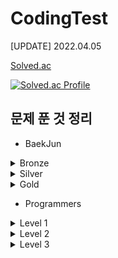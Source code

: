 # CodingTest

[UPDATE] 2022.04.05

[Solved.ac](https://solved.ac/profile/ohw9930)

[![Solved.ac Profile](http://mazassumnida.wtf/api/v2/generate_badge?boj=ohw9930)](https://solved.ac/ohw9930/)

## 문제 푼 것 정리

- BaekJun

<details>
<summary>Bronze</summary>

|  번호   |       문제이름        |   난이도    |  언어  |
|:-----:|:-----------------:|:--------:|:----:|
| 1000  |        A+B        | Bronze 5 | Java |
| 1001  |        A-B        | Bronze 5 | Java |
| 1271  |      엄청난 부자2      | Bronze 5 | Java |
| 1550  |       16진수        | Bronze 5 | Java |
| 2238  |      긴자리 계산       | Bronze 5 | Java |
| 2475  |        검증수        | Bronze 5 | Java |
| 2557  |    Hello World    | Bronze 5 | Java |
| 2558  |     A + B - 2     | Bronze 5 | Java |
| 2845  |    파티가 끝나고 난 뒤    | Bronze 5 | Java |
| 2914  |        저작권        | Bronze 5 | Java |
| 3003  |  킹,퀸,룩,비숍,나이트,폰   | Bronze 5 | Java |
| 3046  |        R2         | Bronze 5 | Java |
| 5337  |        웰컴         | Bronze 5 | Java |
| 5338  |    마이크로소프트 로고     | Bronze 5 | Java |
| 5339  |        콜센터        | Bronze 5 | Java |
| 5522  |       카드 게임       | Bronze 5 | Java |
| 5554  |     심부름 가는 길      | Bronze 5 | Java |
| 6749  |   Next in line    | Bronze 5 | Java |
| 7287  |        등록         | Bronze 5 | Java |
| 8370  |       Plane       | Bronze 5 | Java |
| 8393  |         합         | Bronze 5 | Java |
| 9653  |      스타워즈 로고      | Bronze 5 | Java |
| 9654  |     나부 함대 데이터     | Bronze 5 | Java |
| 10170 | NFC West vs North | Bronze 5 | Java |
| 10171 |        고양이        | Bronze 5 | Java |
| 10172 |         개         | Bronze 5 | Java |
| 10430 |        나머지        | Bronze 5 | Java |
| 10699 |       오늘 날짜       | Bronze 5 | Java |
| 10718 |   We love kriii   | Bronze 5 | Java |
| 10757 |     큰 수 A + B     | Bronze 5 | Java |
| 10869 |       사칙연산        | Bronze 5 | Java |
| 10926 |        ??!        | Bronze 5 | Java |
| 10998 |       A x B       | Bronze 5 | Java |
| 11654 |      아스키 코드       | Bronze 5 | Java |
| 11942 |    고려대는 사랑입니다     | Bronze 5 | Java |
| 1008  |        A/B        | Bronze 4 | Java |
| 1297  |       TV 크기       | Bronze 4 | Java |
| 1330  |     두 수 비교하기      | Bronze 4 | Java |
| 1712  |       손익분기점       | Bronze 4 | Java |
| 2420  |       사파리월드       | Bronze 4 | Java |
| 2480  |      주사위 세개       | Bronze 4 | Java |
| 2525  |       오븐 시계       | Bronze 4 | Java |
| 2530  |      인공지능 시계      | Bronze 4 | Java |
| 2588  |        곱셈         | Bronze 4 | Java |
| 2752  |       세수정렬        | Bronze 4 | Java |
| 2753  |        윤년         | Bronze 4 | Java |
| 3004  |      체스판 조각       | Bronze 4 | Java |
| 4299  |      AFC 웜블던      | Bronze 4 | Java |
| 5532  |       방학 숙제       | Bronze 4 | Java |
| 5543  |       상근날드        | Bronze 4 | Java |
| 5596  |       시험 점수       | Bronze 4 | Java |
| 9498  |       시험 성적       | Bronze 4 | Java |
| 14681 |      사분면 고르기      | Bronze 4 | Java |
| 1085  |     직사각형에서 탈출     | Bronze 3 | Java |
| 2438  |     별 찍기 - 1      | Bronze 3 | Java |
| 2439  |     별 찍기 - 2      | Bronze 3 | Java |
| 2739  |        구구단        | Bronze 3 | Java |
| 2741  |       N 찍기        | Bronze 3 | Java |
| 2742  |       기찍 N        | Bronze 3 | Java |
| 3009  |      네 번째 점       | Bronze 3 | Java |
| 2884  |       알람 시계       | Bronze 3 | Java |
| 3053  |      택시 기하학       | Bronze 3 | Java |
| 4153  |       직각삼각형       | Bronze 3 | Java |
| 10250 |      ACM 호텔       | Bronze 3 | Java |
| 10818 |      최소, 최대       | Bronze 3 | Java |
| 10871 |     X보다 작은 수      | Bronze 3 | Java |
| 10872 |       팩토리얼        | Bronze 3 | Java |
| 10950 |     A + B - 3     | Bronze 3 | Java |
| 10951 |     A + B - 4     | Bronze 3 | Java |
| 10952 |     A + B - 5     | Bronze 3 | Java |
| 11021 |     A + B - 7     | Bronze 3 | Java |
| 11022 |     A + B - 8     | Bronze 3 | Java |
| 1152  |      단어의 개수       | Bronze 2 | Java |
| 2231  |        분해합        | Bronze 2 | Java |
| 2292  |        벌집         | Bronze 2 | Java |
| 2562  |        최댓값        | Bronze 2 | Java |
| 2577  |      숫자의 개수       | Bronze 2 | Java |
| 2675  |      문자열 반복       | Bronze 2 | Java |
| 2775  |     부녀회장이 될테야     | Bronze 2 | Java |
| 2798  |        블랙잭        | Bronze 2 | Java |
| 2908  |        상수         | Bronze 2 | Java |
| 2920  |        음계         | Bronze 2 | Java |
| 3052  |        나머지        | Bronze 2 | Java |
| 5622  |        다이얼        | Bronze 2 | Java |
| 8958  |       OX퀴즈        | Bronze 2 | Java |
| 10809 |      알파벳 찾기       | Bronze 2 | Java |
| 10870 |     피보나치 수 5      | Bronze 2 | Java |
| 11720 |       숫자의 합       | Bronze 2 | Java |
| 15552 |     빠른 A + B      | Bronze 2 | Java |
| 15596 |     정수 N개의 합      | Bronze 2 | Java |
| 15829 |      Hashing      | Bronze 2 | Java |
| 1110  |      더하기 사이클      | Bronze 1 | Java |
| 1157  |       단어 공부       | Bronze 1 | Java |
| 1193  |       분수찾기        | Bronze 1 | Java |
| 1259  |       팰린드롬수       | Bronze 1 | Java |
| 1546  |        평균         | Bronze 1 | Java |
| 2839  |       설탕 배달       | Bronze 1 | Java |
| 2869  |   달팽이는 올라가고 싶다    | Bronze 1 | Java |
| 4344  |      평균은 넘겠지      | Bronze 1 | Java |
| 11050 |      이항 계수 1      | Bronze 1 | Java |
| 2750  |      수 정렬하기       | Bronze 1 | Java |

</details>
<details>
<summary>Silver</summary>

|  번호   |     문제이름     |   난이도    |  언어  |
|:-----:|:------------:|:--------:|:----:|
| 1181  |    단어 정렬     | Silver 5 | Java |
| 2581  |      소수      | Silver 5 | Java |
| 2609  | 최대공약수와 최소공배수 | Silver 5 | Java |
| 2751  |   수 정렬하기 2   | Silver 5 | Java |
| 2941  |  크로아티아 알파벳   | Silver 5 | Java |
| 4673  |    셀프 넘버     | Silver 5 | Java |
| 11653 |    소인수 분해    | Silver 5 | Java |
| 1158  |   요세푸스 문제    | Silver 5 | Java |
| 10989 |   수 정렬하기 3   | Silver 5 | Java |
| 11650 |   좌표 정렬하기    | Silver 5 | Java |
| 11651 |  좌표 정렬하기 2   | Silver 5 | Java |
| 10814 |   나이순 정렬하기   | Silver 5 | Java |
| 1427  |    소트인사이드    | Silver 5 | Java |
| 1002  |      터렛      | Silver 4 | Java |
| 1065  |      한수      | Silver 4 | Java |
| 1978  |    소수 찾기     | Silver 4 | Java |
| 10828 |      스택      | Silver 4 | Java |
| 11656 |    접미사 배열    | Silver 4 | Java |
| 1676  |  팩토리얼 0의 개수  | Silver 4 | Java |
| 10845 |      큐       | Silver 4 | Java |
| 11866 |  요스푸스 문제 0   | Silver 4 | Java |
| 10773 |      제로      | Silver 4 | Java |
| 2164  |     카드 2     | Silver 4 | Java |
| 9012  |      괄호      | Silver 4 | Java |
| 4949  |   균형잡힌 세상    | Silver 4 | Java |
| 10866 |      덱       | Silver 4 | Java |
| 17413 |   단어 뒤집기 2   | Silver 3 | Java |
| 10799 |     쇠막대기     | Silver 3 | Java |
| 1874  |    스택 수열     | Silver 3 | Java |
| 1406  |     에디터      | Silver 3 | Java |
| 9613  |    GCD 합     | Silver 3 | Java |
| 1935  |   후위 표기식 2   | Silver 3 | Java |
| 15649 |   N과 M(1)    | Silver 3 | Java |
| 1463  |    1로 만들기    | Silver 3 | Java |
| 11726 |   2xn 타일링    | Silver 3 | Java |
| 11727 |  2xn 타일링 2   | Silver 3 | Java |
| 1095  |  1,2,3 더하기   | Silver 3 | Java |
| 1003  |   피보나치 함수    | Silver 3 | Java |
| 2108  |     통계학      | Silver 3 | Java |
| 1929  |    소수 구하기    | Silver 2 | Java |
| 4948  |   베르트랑 공준    | Silver 2 | Java |
| 17087 |    숨바꼭질 6    | Silver 2 | Java |
| 2004  |   조합 0의 개수   | Silver 2 | Java |
| 9020  |   골드바흐의 추측   | Silver 1 | Java |
| 6588  |   골드바흐의 추측   | Silver 1 | Java |
| 11052 |   카드 구매하기    | Silver 1 | Java |
| 16194 |  카드 구매하기 2   | Silver 1 | Java |
</details>
<details>
<summary>Gold</summary>

|  번호   |             문제이름             |  난이도   |  언어  |
|:-----:|:----------------------------:|:------:|:----:|
| 1011  | Fly me to the Alpha Centauri | Gold 5 | Java |
| 17298 |             오큰수              | Gold 4 | Java |
| 17299 |             오등큰수             | Gold 3 | Java |



</details>

- Programmers

<details>
<summary>Level 1</summary>

|       문제 이름       |                출처                |   언어    |
|:-----------------:|:--------------------------------:|:-------:|
| 로또의 최고 순위와 최저 순위  | 2021 Dev-Matching 웹 백엔드 개발자(상반기) |  Java   |
|     신규 아이디 추천     |    2021 카카오 BLIND RECRUITMENT    |  Java   |
|    숫자 문자열과 영단어    |        2021 카카오 채용연계형 인턴십        |  Java   |
|    크레인 인형뽑기 게임    |       2019 카카오 개발자 겨울 인턴십        |  Java   |
|     없는 숫자 더하기     |          월간 코드 챌린지 시즌 3          |  Java   |
|      음양 더하기       |          월간 코드 챌린지 시즌 2          |  Java   |
|        내적         |          월간 코드 챌린지 시즌 1          |  Java   |
|      소수 만들기       |   Summer/Winter Coding(~2018)    |  Java   |
|    완주하지 못한 선수     |                해시                |  Java   |
|       K번째수        |                정렬                | Python3 |
|       모의고사        |               완전탐색               |  Java   |
|        폰켓몬        |          찾아라 프로그래밍 마에스터          |  Java   |
|    약수의 개수와 덧셈     |          월간 코드 챌린지 시즌2           |  Java   |
|      3진법 뒤집기      |          월간 코드 챌린지 시즌 1          |  Java   |
|        예산         |   Summer/Winter Coding(~2018)    |  Java   |
|    두 개 뽑아서 더하기    |          월간 코드 챌린지 시즌 1          |  Java   |
|       2016년       |               연습문제               |  Java   |
|      최소직사각형       |             위클리 챌린지              |  Java   |
|  나머지가 1이 되는 수 찾기  |          월간 코드 챌린지 시즌 3          |  Java   |
|    부족한 금액 계산하기    |             위클리 챌린지              |  Java   |
|     [1차]비밀지도      |   2018 KAKAO BLIND RECRUITMENT   |  Java   |
|    가운데 글자 가져오기    |               연습문제               |  Java   |
|     [1차]다트 게임     |   2018 KAKAO BLIND RECRUITMENT   |  Java   |
|     같은 숫자는 싫어     |               연습문제               |  Java   |
|  나누어 떨어지는 숫자 배열   |               연습문제               |  Java   |
|    두 정수 사이의 합     |               연습문제               |  Java   |
|  문자열 내 마음대로 정렬하기  |               연습문제               |  Java   |
|  문자열 내 p와 y의 개수   |               연습문제               |  Java   |
|  문자열 내림차순으로 배치하기  |               연습문제               |  Java   |
|    문자열 다루기 기본     |               연습문제               |  Java   |
|    서울에서 김서방 찾기    |               연습문제               |  Java   |
|       소수 찾기       |               연습문제               |  Java   |
|   수박수박수박수박수박수?    |               연습문제               |  Java   |
|   문자열을 정수로 바꾸기    |               연습문제               |  Java   |
|       시저 암호       |               연습문제               |  Java   |
|       약수의 합       |               연습문제               |  Java   |
|    이상한 문자 만들기     |               연습문제               |  Java   |
|      자릿수 더하기      |               연습문제               |  Java   |
|  자연수 뒤집어 배열로 만들기  |               연습문제               |  Java   |
|  정수 내림차순으로 배치하기   |               연습문제               |  Java   |
|     정수 제곱근 판별     |               연습문제               |  Java   |
|   제일 작은 수 제거하기    |               연습문제               |  Java   |
|      짝수와 홀수       |               연습문제               |  Java   |
|   최대공약수와 최소공배수    |               연습문제               |  Java   |
|      콜라츠 추측       |               연습문제               |  Java   |
|      평균 구하기       |               연습문제               |  Java   |
|       하샤드 수       |               연습문제               |  Java   |
|    핸드폰 번호 가리기     |               연습문제               |  Java   |
|      행렬의 덧셈       |               연습문제               |  Java   |
| x만큼 간격이 있는 n개의 숫자 |               연습문제               |  Java   |
|     직사각형 별찍기      |               연습문제               |  Java   |
 |      신고결과 받기      |   2022 KAKAO BLIND RECRUITMENT   |  Java   |
</details>

<details>
<summary>Level 2</summary>

|       문제 이름       |              출처              |  언어  |
|:-----------------:|:----------------------------:|:----:|
|      전화번호 목록      |              해시              | Java |
|       가장 큰수       |              정렬              | Java |
|       주식가격        |             스택/큐             | Java |
|      숫자의 표현       |             연습문제             | Java |
|     최댓값과 최솟값      |             연습문제             | Java |
|      피보나치 수       |             연습문제             | Java |
|      행렬의 곱셈       |             연습문제             | Java |
|     주차 요금 계산      | 2022 KAKAO BLIND RECRUITMENT | Java |
 | JadenCase 문자열 만들기 |             연습문제             | Java |
 |      최솟값 만들기      |             연습문제             | Java |
 |       땅따먹기        |             연습문제             | Java |
 |      영어 끝말잇기      | Summer/Winter Coding(~2018)  | Java |
|     n개의 최소공배수     |             연습문제             | Java |


</details>

<details>
<summary>Level 3</summary>
아직..
</details>